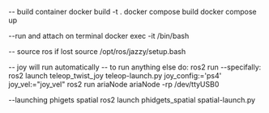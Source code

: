 -- build container
docker build -t <name> .
docker compose build
docker compose up

--run and attach on terminal
docker exec -it <name> /bin/bash

-- source ros if lost
source /opt/ros/jazzy/setup.bash

-- joy will run automatically
-- to run anything else do:
ros2 run <packagename> <nodename>
--specifally:
ros2 launch teleop_twist_joy teleop-launch.py joy_config:='ps4' joy_vel:="joy_vel"
ros2 run ariaNode ariaNode -rp /dev/ttyUSB0


--launching phigets spatial
 ros2 launch phidgets_spatial spatial-launch.py
